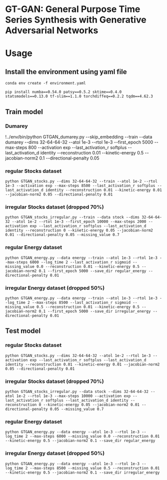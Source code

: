 # GT-GAN: General Purpose Time Series Synthesis with Generative Adversarial Networks


# Usage
## Install the environment using yaml file
~~~
conda env create -f environment.yaml

pip install numba==0.54.0 patsy==0.5.2 sktime==0.4.0 statsmodels==0.13.0 tf-slim==1.1.0 torchdiffeq==0.2.2 tqdm==4.62.3
~~~

## Train model 

### Dumarey 
!../env/bin/python GTGAN_dumarey.py --skip_embedding --train --data dumarey --dims 32-64-64-32 --atol 1e-3 --rtol 1e-3 --first_epoch 5000 --max-steps 800 --activation exp --last_activation_r softplus --last_activation_d identity --reconstruction 0.01 --kinetic-energy 0.5 --jacobian-norm2 0.1 --directional-penalty 0.05 


### regular Stocks dataset
~~~
python GTGAN_stocks.py --dims 32-64-64-32 --train --atol 1e-2 --rtol 1e-3 --activation exp --max-steps 8500 --last_activation_r softplus --last_activation_d identity --reconstruction 0.01 --kinetic-energy 0.01 --jacobian-norm2 0.05 --directional-penalty 0.01 
~~~

### irregular Stocks dataset (dropped 70%)
~~~
python GTGAN_stocks_irregular.py --train --data stock --dims 32-64-64-32 --atol 1e-2 --rtol 1e-3 --first_epoch 10000 --max-steps 2000 --activation exp --last_activation_r softplus --last_activation_d identity --reconstruction 0 --kinetic-energy 0.05 --jacobian-norm2 0.01 --directional-penalty 0.05 --missing_value 0.7
~~~

### regular Energy dataset
~~~
python GTGAN_energy.py --data energy --train --atol 1e-3 --rtol 1e-3 --max-steps 6000 --log_time 2 --last_activation_r sigmoid --missing_value 0.0 --reconstruction 0.01 --kinetic-energy 0.5 --jacobian-norm2 0.1 --first_epoch 5000 --save_dir regular_energy --directional-penalty 0.01
~~~

### irregular Energy dataset (dropped 50%)
~~~
python GTGAN_energy.py --data energy --train --atol 1e-3 --rtol 1e-3 --log_time 2 --max-steps 8500 --last_activation_r sigmoid --missing_value 0.5 --reconstruction 0.01 --kinetic-energy 0.5 --jacobian-norm2 0.1 --first_epoch 5000 --save_dir irregular_energy --directional-penalty 0.01
~~~

## Test model
### regular Stocks dataset
~~~
python GTGAN_stocks.py --dims 32-64-64-32 --atol 1e-2 --rtol 1e-3 --activation exp --last_activation_r softplus --last_activation_d identity --reconstruction 0.01 --kinetic-energy 0.01 --jacobian-norm2 0.05 --directional-penalty 0.01 
~~~

### irregular Stocks dataset (dropped 70%)
~~~
python GTGAN_stocks_irregular.py --data stock --dims 32-64-64-32 --atol 1e-2 --rtol 1e-3 --max-steps 10000 --activation exp --last_activation_r softplus --last_activation_d identity --reconstruction 0 --kinetic-energy 0.05 --jacobian-norm2 0.01 --directional-penalty 0.05 --missing_value 0.7
~~~
### regular Energy dataset
~~~
python GTGAN_energy.py --data energy --atol 1e-3 --rtol 1e-3 --log_time 2 --max-steps 6000 --missing_value 0.0 --reconstruction 0.01 --kinetic-energy 0.5 --jacobian-norm2 0.1 --save_dir regular_energy
~~~
### irregular Energy dataset (dropped 50%)
~~~
python GTGAN_energy.py --data energy --atol 1e-3 --rtol 1e-3 --log_time 2 --max-steps 8500 --missing_value 0.5 --reconstruction 0.01 --kinetic-energy 0.5 --jacobian-norm2 0.1 --save_dir irregular_energy
~~~
